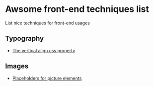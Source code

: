 # Awsome front-end techniques list
List nice techniques for front-end usages

## Typography
* [The vertical align css property](http://bitsofco.de/the-vertical-align-property/)

## Images
* [Placeholders for picture elements](http://daverupert.com/2015/12/intrinsic-placeholders-with-picture/)
